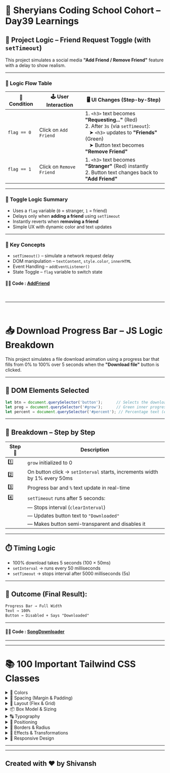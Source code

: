 # 🦁 Sheryians Coding School Cohort – Day39 Learnings

## 🔧 Project Logic – Friend Request Toggle (with `setTimeout`)

This project simulates a social media **"Add Friend / Remove Friend"** feature with a delay to show realism.

---

### 🧠 Logic Flow Table

| 🧩 Condition  | 🕹️ User Interaction     | 🖥️ UI Changes (Step-by-Step)                                                                                      |
|--------------|--------------------------|-------------------------------------------------------------------------------------------------------------------|
| `flag == 0`  | Click on `Add Friend`    | 1. `<h3>` text becomes **"Requesting..."** (Red) <br> 2. After `3s` (via `setTimeout`): <br> &nbsp;&nbsp; ➤ `<h3>` updates to **"Friends"** (Green) <br> &nbsp;&nbsp; ➤ Button text becomes **"Remove Friend"** |
| `flag == 1`  | Click on `Remove Friend` | 1. `<h3>` text becomes **"Stranger"** (Red) instantly <br> 2. Button text changes back to **"Add Friend"**        |

---

### 🔁 Toggle Logic Summary

- Uses a `flag` variable (`0` = stranger, `1` = friend)
- Delays only when **adding a friend** using `setTimeout`
- Instantly reverts when **removing a friend**
- Simple UX with dynamic color and text updates

---

### 📌 Key Concepts

- `setTimeout()` – simulate a network request delay  
- DOM manipulation – `textContent`, `style.color`, `innerHTML`  
- Event Handling – `addEventListener()`  
- State Toggle – `flag` variable to switch state  

#### 🧑‍💻 Code : [AddFriend](/Day39/Project-Exercise/AddFriend)

<br>

---

<br>

# 📥 Download Progress Bar – JS Logic Breakdown

This project simulates a file download animation using a progress bar that fills from 0% to 100% over 5 seconds when the **"Download file"** button is clicked.

---

## 🧠 DOM Elements Selected

```js
let btn = document.querySelector('button');      // Selects the download button
let prog = document.querySelector('#grow');      // Green inner progress bar
let percent = document.querySelector('#percent'); // Percentage text (e.g. 50%)
````


---

## 🧩 Breakdown – Step by Step

| Step 🔢 | Description                                                               |
| ------- | ------------------------------------------------------------------------- |
| 1️⃣     | `grow` initialized to 0                                                   |
| 2️⃣     | On button click → `setInterval` starts, increments width by 1% every 50ms |
| 3️⃣     | Progress bar and `%` text update in real-time                             |
| 4️⃣     | `setTimeout` runs after 5 seconds:                                        |
|         | — Stops interval (`clearInterval`)                                        |
|         | — Updates button text to `"Downloaded"`                                   |
|         | — Makes button semi-transparent and disables it                           |

---

## ⏱️ Timing Logic

* 100% download takes 5 seconds (100 × 50ms)
* `setInterval` → runs every 50 milliseconds
* `setTimeout` → stops interval after 5000 milliseconds (5s)

---

## 🎯 Outcome (Final Result):

```html
Progress Bar → Full Width
Text → 100%
Button → Disabled + Says "Downloaded"
```

---



#### 🧑‍💻 Code : [SongDownloader](/Day39/Project-Exercise/SongDownloader)

---
---

# 📚 100 Important Tailwind CSS Classes

<details>
<summary>🎨 Colors</summary>

| Class                 | Description                                |
| --------------------- | ------------------------------------------ |
| `text-red-500`        | Sets the text color to red shade 500.      |
| `bg-blue-200`         | Sets background color to blue shade 200.   |
| `border-green-400`    | Sets border color to green shade 400.      |
| `text-white`          | Makes text color white.                    |
| `bg-black`            | Sets background color to black.            |
| `text-gray-700`       | Applies dark gray text color.              |
| `bg-gradient-to-r`    | Creates a gradient from left to right.     |
| `from-purple-400`     | Sets starting gradient color.              |
| `to-pink-600`         | Sets ending gradient color.                |
| `hover:bg-yellow-300` | Changes background to yellow-300 on hover. |
</details>

<details>
<summary>📏 Spacing (Margin & Padding)</summary>

| Class       | Description                              |
| ----------- | ---------------------------------------- |
| `m-4`       | Applies margin `1rem` on all sides.      |
| `p-6`       | Applies padding `1.5rem` on all sides.   |
| `mt-2`      | Adds margin-top of `0.5rem`.             |
| `mb-4`      | Adds margin-bottom of `1rem`.            |
| `pl-3`      | Adds padding-left of `0.75rem`.          |
| `pr-2`      | Adds padding-right of `0.5rem`.          |
| `mx-auto`   | Auto margin left & right (center align). |
| `space-x-4` | Horizontal spacing between flex items.   |
| `space-y-2` | Vertical spacing between stacked items.  |
| `gap-4`     | Gap between grid/flex items.             |
</details>

<details>
<summary>📐 Layout (Flex & Grid)</summary>

| Class             | Description                              |
| ----------------- | ---------------------------------------- |
| `flex`            | Applies flexbox layout.                  |
| `inline-flex`     | Flexbox layout inline.                   |
| `items-center`    | Aligns items vertically center.          |
| `justify-between` | Spaces children with space between them. |
| `flex-col`        | Stack children vertically.               |
| `flex-row`        | Stack children horizontally.             |
| `flex-wrap`       | Allows items to wrap to next line.       |
| `grid`            | Applies CSS Grid layout.                 |
| `grid-cols-3`     | Creates 3 equal columns.                 |
| `gap-x-4`         | Horizontal gap between grid columns.     |
</details>

<details>
<summary>📦 Box Model & Sizing</summary>

| Class           | Description                              |
| --------------- | ---------------------------------------- |
| `w-full`        | Width: 100%                              |
| `w-1/2`         | Width: 50%                               |
| `max-w-sm`      | Max width: small.                        |
| `h-screen`      | Height: 100vh.                           |
| `min-h-[200px]` | Minimum height: 200px (arbitrary value). |
| `aspect-square` | 1:1 aspect ratio box.                    |
| `box-border`    | Includes border in size calculation.     |
| `box-content`   | Excludes border/padding in size.         |
| `overflow-auto` | Adds scroll when content overflows.      |
| `truncate`      | Truncates long text with ellipsis.       |
</details>

<details>
<summary>🔠 Typography</summary>

| Class             | Description                                        |
| ----------------- | -------------------------------------------------- |
| `text-xl`         | Extra large font size.                             |
| `text-sm`         | Small font size.                                   |
| `font-bold`       | Makes text bold.                                   |
| `font-light`      | Applies light font weight.                         |
| `uppercase`       | Transforms text to uppercase.                      |
| `capitalize`      | Capitalizes first letter of each word.             |
| `tracking-wide`   | Increases letter spacing.                          |
| `leading-relaxed` | Adjusts line height for readability.               |
| `line-clamp-2`    | Limits lines to 2 and truncates overflow (plugin). |
| `text-center`     | Aligns text center.                                |
</details>

<details>
<summary>🎯 Positioning</summary>

| Class             | Description                                       |
| ----------------- | ------------------------------------------------- |
| `relative`        | Sets position to relative.                        |
| `absolute`        | Absolutely positions element inside relative one. |
| `fixed`           | Fixes element to viewport.                        |
| `top-0`           | Positions top edge at 0.                          |
| `left-1/2`        | Moves element to horizontal center.               |
| `translate-x-1/2` | Moves element by half its width (centering).      |
| `z-10`            | Sets z-index to 10.                               |
| `inset-0`         | Sets top, right, bottom, left to 0.               |
| `sticky`          | Makes element stick on scroll.                    |
| `bottom-4`        | 1rem gap from bottom.                             |
</details>

<details>
<summary>🧱 Borders & Radius</summary>

| Class           | Description                          |
| --------------- | ------------------------------------ |
| `border`        | Adds border.                         |
| `border-2`      | Border width 2px.                    |
| `border-dashed` | Dashed style border.                 |
| `rounded`       | Small border radius.                 |
| `rounded-lg`    | Larger border radius.                |
| `rounded-full`  | Fully rounded (circle).              |
| `border-t-4`    | Adds 4px border to top.              |
| `divide-y-2`    | Adds vertical borders between items. |
| `ring-2`        | Adds outline ring (focus state).     |
| `outline-none`  | Removes outline on focus.            |
</details>

<details>
<summary>🧊 Effects & Transformations</summary>

| Class             | Description                     |
| ----------------- | ------------------------------- |
| `shadow`          | Adds subtle box shadow.         |
| `shadow-lg`       | Adds large shadow.              |
| `hover:shadow-xl` | On hover, increases shadow.     |
| `transition`      | Adds default smooth transition. |
| `duration-300`    | Transition lasts 300ms.         |
| `ease-in-out`     | Ease-in-out animation curve.    |
| `transform`       | Enables transformation.         |
| `scale-105`       | Scales element to 105%.         |
| `rotate-12`       | Rotates element by 12 degrees.  |
| `hover:scale-110` | Enlarges element on hover.      |
</details>

<details>
<summary>📱 Responsive Design</summary>

| Class             | Description                                    |
| ----------------- | ---------------------------------------------- |
| `sm:text-sm`      | Text size small on small screens.              |
| `md:w-1/2`        | Width: 50% on medium screens.                  |
| `lg:flex-row`     | Horizontal flex direction on large screens.    |
| `xl:grid-cols-4`  | 4-column grid on extra-large screens.          |
| `hidden`          | Hides element on all screens.                  |
| `md:block`        | Makes element visible from medium screen size. |
| `lg:hidden`       | Hides element on large screens.                |
| `sm:rounded-none` | Removes rounded on small screens.              |
| `xl:items-center` | Centers flex items on xl screens.              |
| `2xl:gap-8`       | Gap 2rem on extra extra large screens.         |
</details>


---
---

## Created with ❤️ by Shivansh
